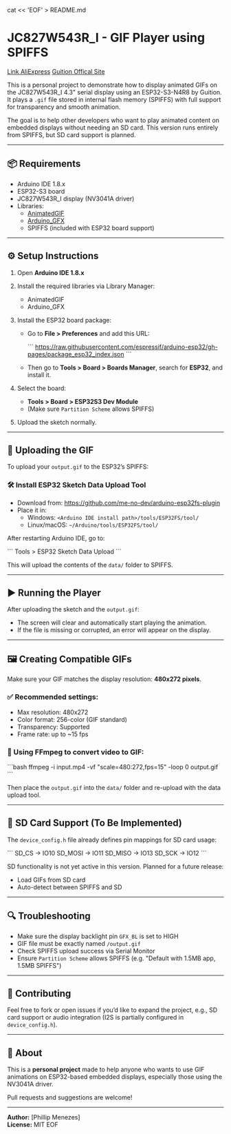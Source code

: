 cat << 'EOF' > README.md

# JC827W543R_I - GIF Player using SPIFFS

[Link AliExpress](https://pt.aliexpress.com/item/1005006729377800.html?spm=a2g0o.order_list.order_list_main.27.6ec5caa4tGAXDR&gatewayAdapt=glo2bra)
[Guition Offical Site](https://guition.com/main/)

This is a personal project to demonstrate how to display animated GIFs on the JC827W543R_I 4.3" serial display using an ESP32-S3-N4R8 by Guition. It plays a `.gif` file stored in internal flash memory (SPIFFS) with full support for transparency and smooth animation.

The goal is to help other developers who want to play animated content on embedded displays without needing an SD card. This version runs entirely from SPIFFS, but SD card support is planned.

---

## 📦 Requirements

- Arduino IDE 1.8.x
- ESP32-S3 board
- JC827W543R_I display (NV3041A driver)
- Libraries:
  - [AnimatedGIF](https://github.com/bitbank2/AnimatedGIF)
  - [Arduino_GFX](https://github.com/moononournation/Arduino_GFX)
  - SPIFFS (included with ESP32 board support)

---

## ⚙️ Setup Instructions

1. Open **Arduino IDE 1.8.x**
2. Install the required libraries via Library Manager:
   - AnimatedGIF
   - Arduino_GFX
3. Install the ESP32 board package:

   - Go to **File > Preferences** and add this URL:

     \`\`\`
     https://raw.githubusercontent.com/espressif/arduino-esp32/gh-pages/package_esp32_index.json
     \`\`\`

   - Then go to **Tools > Board > Boards Manager**, search for **ESP32**, and install it.

4. Select the board:

   - **Tools > Board > ESP32S3 Dev Module**
   - (Make sure `Partition Scheme` allows SPIFFS)

5. Upload the sketch normally.

---

## 📂 Uploading the GIF

To upload your `output.gif` to the ESP32’s SPIFFS:

### 🛠 Install ESP32 Sketch Data Upload Tool

- Download from: https://github.com/me-no-dev/arduino-esp32fs-plugin
- Place it in:
  - Windows: `<Arduino IDE install path>/tools/ESP32FS/tool/`
  - Linux/macOS: `~/Arduino/tools/ESP32FS/tool/`

After restarting Arduino IDE, go to:

\`\`\`
Tools > ESP32 Sketch Data Upload
\`\`\`

This will upload the contents of the `data/` folder to SPIFFS.

---

## ▶️ Running the Player

After uploading the sketch and the `output.gif`:

- The screen will clear and automatically start playing the animation.
- If the file is missing or corrupted, an error will appear on the display.

---

## 🖼 Creating Compatible GIFs

Make sure your GIF matches the display resolution: **480x272 pixels**.

### ✅ Recommended settings:

- Max resolution: 480x272
- Color format: 256-color (GIF standard)
- Transparency: Supported
- Frame rate: up to ~15 fps

### 🔧 Using FFmpeg to convert video to GIF:

\`\`\`bash
ffmpeg -i input.mp4 -vf "scale=480:272,fps=15" -loop 0 output.gif
\`\`\`

Then place the `output.gif` into the `data/` folder and re-upload with the data upload tool.

---

## 💾 SD Card Support (To Be Implemented)

The `device_config.h` file already defines pin mappings for SD card usage:

\`\`\`
SD_CS -> IO10
SD_MOSI -> IO11
SD_MISO -> IO13
SD_SCK -> IO12
\`\`\`

SD functionality is not yet active in this version. Planned for a future release:

- Load GIFs from SD card
- Auto-detect between SPIFFS and SD

---

## 🔍 Troubleshooting

- Make sure the display backlight pin `GFX_BL` is set to HIGH
- GIF file must be exactly named `/output.gif`
- Check SPIFFS upload success via Serial Monitor
- Ensure `Partition Scheme` allows SPIFFS (e.g. "Default with 1.5MB app, 1.5MB SPIFFS")

---

## 🤝 Contributing

Feel free to fork or open issues if you’d like to expand the project, e.g., SD card support or audio integration (I2S is partially configured in `device_config.h`).

---

## 🙋 About

This is a **personal project** made to help anyone who wants to use GIF animations on ESP32-based embedded displays, especially those using the NV3041A driver.

Pull requests and suggestions are welcome!

---

**Author:** [Phillip Menezes]  
**License:** MIT
EOF

